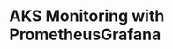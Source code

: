 # AKS Monitoring with PrometheusGrafana                                                             

